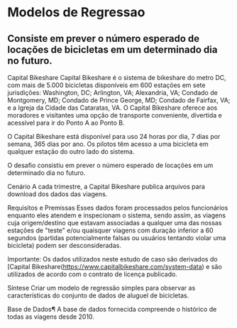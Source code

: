 # Modelos de Regressao
 
## Consiste em prever o número esperado de locações de bicicletas em um determinado dia no futuro.

Capital Bikeshare
Capital Bikeshare é o sistema de bikeshare do metro DC, com mais de 5.000 bicicletas disponíveis em 600 estações em sete jurisdições: Washington, DC; Arlington, VA; Alexandria, VA; Condado de Montgomery, MD; Condado de Prince George, MD; Condado de Fairfax, VA; e a Igreja da Cidade das Cataratas, VA. O Capital Bikeshare oferece aos moradores e visitantes uma opção de transporte conveniente, divertida e acessível para ir do Ponto A ao Ponto B.

O Capital Bikeshare está disponível para uso 24 horas por dia, 7 dias por semana, 365 dias por ano. Os pilotos têm acesso a uma bicicleta em qualquer estação do outro lado do sistema.

O desafio consistiu em prever o número esperado de locações em um determinado dia no futuro.

Cenário
A cada trimestre, a Capital Bikeshare publica arquivos para download dos dados das viagens.

Requisitos e Premissas
Esses dados foram processados pelos funcionários enquanto eles atendem e inspecionam o sistema, sendo assim, as viagens cuja origem/destino que estavam associadas a qualquer uma das nossas estações de "teste" e/ou quaisquer viagens com duração inferior a 60 segundos (partidas potencialmente falsas ou usuários tentando violar uma bicicleta) podem ser desconsideradas.

Importante: Os dados utilizados neste estudo de caso são derivados do [Capital Bikeshare(https://www.capitalbikeshare.com/system-data) e são utilizados de acordo com o contrato de licença publicado.

Síntese
Criar um modelo de regressão simples para observar as características do conjunto de dados de aluguel de bicicletas.

Base de Dados¶
A base de dados fornecida compreende o histórico de todas as viagens desde 2010.
